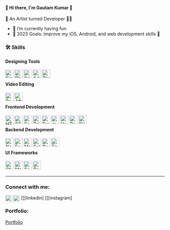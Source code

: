 #### 👋 Hi there, I'm Gautam Kumar 👋

🎨 An Artist turned Developer 🧑‍🎨

- 🔭 I’m currently having fun
- 🌱 2023 Goals: Improve my iOS, Android, and web development skills 🥅

### 🛠 Skills

#### Designing Tools
<img align="left" alt="Figma" width="26px" src="https://upload.wikimedia.org/wikipedia/commons/3/33/Figma-logo.svg" />
<img align="left" alt="Photoshop" width="26px" src="https://cdn.worldvectorlogo.com/logos/photoshop-cc-4.svg" />
<img align="left" alt="Krita" width="26px" src="https://upload.wikimedia.org/wikipedia/commons/thumb/7/73/Calligrakrita-base.svg/1200px-Calligrakrita-base.svg.png" />
<img align="left" alt="Adobe XD" width="26px" src="https://cdn.worldvectorlogo.com/logos/adobe-xd.svg" />
<img align="left" alt="Blender" width="26px" src="https://cdn.worldvectorlogo.com/logos/blender-2.svg" />

<br/>

#### Video Editing
<img align="left" alt="Premiere Pro" width="26px" src="https://cdn.worldvectorlogo.com/logos/premiere-pro-cc.svg" />
<img align="left" alt="After Effects" width="26px" src="https://cdn.worldvectorlogo.com/logos/after-effects-cc.svg" />

<br/>

#### Frontend Development
<img align="left" alt="HTML5" width="26px" height="30px" src="https://cdn-icons-png.flaticon.com/512/174/174854.png" />
<img align="left" alt="CSS3" width="26px" src="https://upload.wikimedia.org/wikipedia/commons/thumb/d/d5/CSS3_logo_and_wordmark.svg/1200px-CSS3_logo_and_wordmark.svg.png" />
<img align="left" alt="Sass" width="26px" src="https://cdn.worldvectorlogo.com/logos/sass-1.svg" />
<img align="left" alt="Tailwind CSS" width="26px" src="https://bourhaouta.gallerycdn.vsassets.io/extensions/bourhaouta/tailwindshades/0.0.5/1592520164095/Microsoft.VisualStudio.Services.Icons.Default" />
<img align="left" alt="Framer Motion" width="26px" src="https://www.vectorlogo.zone/logos/framer/framer-icon.svg" />
<img align="left" alt="JavaScript" width="26px" src="https://upload.wikimedia.org/wikipedia/commons/6/6a/JavaScript-logo.png" />
<img align="left" alt="Vue.js" width="26px" src="https://cdn.worldvectorlogo.com/logos/vue-9.svg" />
<img align="left" alt="React.js" width="26px" src="https://cdn1.iconfinder.com/data/icons/programing-development-8/24/react_logo-512.png" />
<img align="left" alt="Next.js" width="26px" src="https://d2nir1j4sou8ez.cloudfront.net/wp-content/uploads/2021/12/nextjs-boilerplate-logo.png" />

<br/>

#### Backend Development
<img align="left" alt="Node.js" width="26px" src="https://cdn-icons-png.flaticon.com/512/919/919825.png" />
<img align="left" alt="Express.js" width="26px" src="https://cdn.iconscout.com/icon/free/png-256/free-node-js-3521610-2945054.png" />
<img align="left" alt="MongoDB" width="26px" src="https://cdn.iconscout.com/icon/free/png-256/free-mongodb-3521676-2945120.png" />
<img align="left" alt="Solidity" width="26px" src="https://www.svgrepo.com/show/374088/solidity.svg" />
<img align="left" alt="PostgreSQL" width="26px" src="https://www.postgresql.org/media/img/about/press/elephant.png" />
<img align="left" alt="Firebase" width="26px" src="https://cdn.dribbble.com/users/528264/screenshots/3140440/firebase_logo.png" />

<br/>

#### UI Frameworks
<img align="left" alt="Chakra UI" width="26px" src="https://media.graphassets.com/91q3gAEGSh6HCrpnPgxS" />
<img align="left" alt="Material UI" width="26px" src="https://mui.com/static/logo.png" />
<img align="left" alt="Semantic UI" width="26px" src="https://react.semantic-ui.com/logo.png" />
<img align="left" alt="Bootstrap" width="26px" src="https://cdn.worldvectorlogo.com/logos/bootstrap-5-1.svg" />

<br />
<br />

-----

### Connect with me:

[<img align="left" alt="LinkedIn" width="22px" src="https://img.icons8.com/color/48/000000/linkedin.png" />][linkedin]
[<img align="left" alt="Instagram" width="22px" src="https://img.icons8.com/color/48/000000/instagram-new.png" />][instagram]

### Portfolio:

[Portfolio](https://gautam-kumar.netlify.app)
